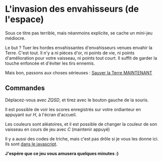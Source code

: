 L'invasion des envahisseurs (de l'espace)
=========================================

Sous ce titre pas terrible, mais néanmoins explicite, se cache un mini-jeu médiocre.

Le but ? Tuer les hordes envahissantes d'envahisseurs venues envahir la Terre. C'est tout.
Il n'y a ni pièces d'or, ni points de vie, ni points d'amélioration pour votre vaisseau, ni points tout court.
Il suffit de garder la touche enfoncée et d'éviter les tirs ennemis.

Mais bon, passons aux choses sérieuses : [Sauver la Terre MAINTENANT](http://ii.eu01.aws.af.cm/)


Commandes
---------

Déplacez-vous avec *ZQSD*, et tirez avec le bouton gauche de la souris.

Il est possible de voir les scores enregistrés sur votre ordianteur en appuyant sur *H*, à l'écran d'accueil.

Les couleurs sont aléatoires, et il est possible de changer la couleur de son vaisseau en cours de jeu avec *C* (maintenir appuyé)

Il y a aussi des codes de triche, mais c'est pas drôle si je vous les donne ici. Ils sont [dans le javascript](https://github.com/etienne-gauvin/linvasiondesenvahisseurs/blob/master/javascripts/states/game.js).


**J'espère que ce jeu vous amusera quelques minutes :)**

